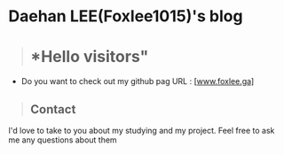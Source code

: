 # Daehan LEE(Foxlee1015)'s blog

> # *Hello visitors"

* Do you want to check out my github pag URL : [www.foxlee.ga]

> ## Contact
I'd love to take to you about my studying and my project. Feel free to ask me any questions about them


[www.foxlee.ga]:www.foxlee.ga
